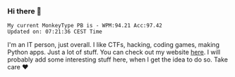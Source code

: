 ### Hi there 👋
<!-- PB START -->
```
My current MonkeyType PB is - WPM:94.21 Acc:97.42
Updated on: 07:21:36 CEST Time
```
<!-- PB END -->
I'm an IT person, just overall. I like CTFs, hacking, coding games, making Python apps. Just a lot of stuff.
You can check out my website [here](https://skill3472.github.io/).
I will probably add some interesting stuff here, when I get the idea to do so. Take care ❤️
